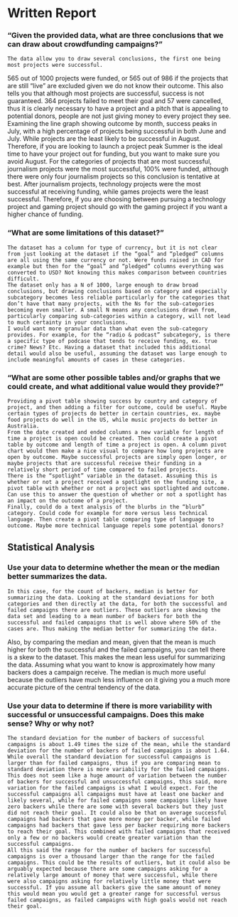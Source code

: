 # Written Report
### “Given the provided data, what are three conclusions that we can draw about crowdfunding campaigns?”
	The data allow you to draw several conclusions, the first one being most projects were successful.
565 out of 1000 projects were funded, or 565 out of 986 if the projects that are still “live” are excluded given we do not know their outcome. This also tells you that although most projects are successful, success is not guaranteed. 364 projects failed to meet their goal and 57 were cancelled, thus it is clearly necessary to have a project and a pitch that is appealing to potential donors, people are not just giving money to every project they see.
	Examining the line graph showing outcome by month, success peaks in July, with a high percentage of projects being successful in both June and July. While projects are the least likely to be successful in August. Therefore, if you are looking to launch a project peak Summer is the ideal time to have your project out for funding, but you want to make sure you avoid August.
	For the categories of projects that are most successful, journalism projects were the most successful, 100% were funded, although there were only four journalism projects so this conclusion is tentative at best. After journalism projects, technology projects were the most successful at receiving funding, while games projects were the least successful. Therefore, if you are choosing between pursuing a technology project and gaming project should go with the gaming project if you want a higher chance of funding. 

### “What are some limitations of this dataset?”
	The dataset has a column for type of currency, but it is not clear from just looking at the dataset if the “goal” and “pledged” columns are all using the same currency or not. Were funds raised in CAD for example but then for the “goal” and “pledged” columns everything was converted to USD? Not knowing this makes comparison between countries difficult.
	The dataset only has a N of 1000, large enough to draw broad conclusions, but drawing conclusions based on category and especially subcategory becomes less reliable particularly for the categories that don’t have that many projects, with the Ns for the sub-categories becoming even smaller. A small N means any conclusions drawn from, particularly comparing sub-categories within a category, will not lead to much certainty in your conclusions.
	I would want more granular data than what even the sub-category provides. For example, for the “radio & podcast” subcategory, is there a specific type of podcase that tends to receive funding, ex. true crime? News? Etc. Having a dataset that included this additional detail would also be useful, assuming the dataset was large enough to include meaningful amounts of cases in these categories.

### “What are some other possible tables and/or graphs that we could create, and what additional value would they provide?”
	Providing a pivot table showing success by country and category of project, and then adding a filter for outcome, could be useful. Maybe certain types of projects do better in certain countries, ex. maybe food projects do well in the US, while music projects do better in Australia.
	From the date created and ended columns a new variable for length of time a project is open could be created. Then could create a pivot table by outcome and length of time a project is open. A column pivot chart would then make a nice visual to compare how long projects are open by outcome. Maybe successful projects are simply open longer, or maybe projects that are successful receive their funding in a relatively short period of time compared to failed projects.
	There is the “spotlight” variable in the dataset. Assuming this is whether or not a project received a spotlight on the funding site, a pivot table with whether or not a project was spotlighted and outcome. Can use this to answer the question of whether or not a spotlight has an impact on the outcome of a project.
	Finally, could do a text analysis of the blurbs in the “blurb” category. Could code for example for more versus less technical language. Then create a pivot table comparing type of language to outcome. Maybe more technical language repels some potential donors?

## Statistical Analysis
### Use your data to determine whether the mean or the median better summarizes the data.
	In this case, for the count of backers, median is better for summarizing the data. Looking at the standard deviations for both categories and then directly at the data, for both the successful and failed campaigns there are outliers. These outliers are skewing the data set and leading to a mean number of backers for both the successful and failed campaigns that is well above where 50% of the cases are. Thus making the median better for summarizing the data.
Also, by comparing the median and mean, given that the mean is much higher for both the successful and the failed campaigns, you can tell there is a skew to the dataset. This makes the mean less useful for summarizing the data. Assuming what you want to know is approximately how many backers does a campaign receive. The median is much more useful because the outliers have much less influence on it giving you a much more accurate picture of the central tendency of the data.

### Use your data to determine if there is more variability with successful or unsuccessful campaigns. Does this make sense? Why or why not?
	The standard deviation for the number of backers of successful campaigns is about 1.49 times the size of the mean, while the standard deviation for the number of backers of failed campaigns is about 1.64. While overall the standard deviation for successful campaigns is larger than for failed campaigns, thus if you are comparing mean to standard deviation there is more variability for the failed campaigns. This does not seem like a huge amount of variation between the number of backers for successful and unsuccessful campaigns, this said, more variation for the failed campaigns is what I would expect. For the successful campaigns all campaigns must have at least one backer and likely several, while for failed campaigns some campaigns likely have zero backers while there are some with several backers but they just did not reach their goal. It could also be that on average successful campaigns had backers that gave more money per backer, while failed campaigns had backers that gave less per backer requiring more backers to reach their goal. This combined with failed campaigns that received only a few or no backers would create greater variation than the successful campaigns.
 	All this said the range for the number of backers for successful campaigns is over a thousand larger than the range for the failed campaigns. This could be the results of outliers, but it could also be arguably expected because there are some campaigns asking for a relatively large amount of money that were successful, while there were also campaigns asking for relatively little money that were successful. If you assume all backers give the same amount of money this would mean you would get a greater range for successful versus failed campaigns, as failed campaigns with high goals would not reach their goal.

